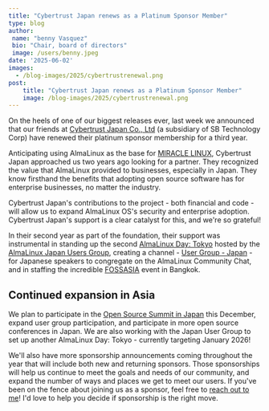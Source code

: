 ```yaml
---
title: "Cybertrust Japan renews as a Platinum Sponsor Member"
type: blog
author: 
 name: "benny Vasquez"
 bio: "Chair, board of directors"
 image: /users/benny.jpeg
date: '2025-06-02'
images:
  - /blog-images/2025/cybertrustrenewal.png
post:
    title: "Cybertrust Japan renews as a Platinum Sponsor Member"
    image: /blog-images/2025/cybertrustrenewal.png
---
```



On the heels of one of our biggest releases ever, last week we announced that our friends at [Cybertrust Japan Co., Ltd](https://www.cybertrust.co.jp/english/) (a subsidiary of SB Technology Corp) have renewed their platinum sponsor membership for a third year.

Anticipating using AlmaLinux as the base for [MIRACLE LINUX](https://www.miraclelinux.com/), Cybertrust Japan approached us two years ago looking for a partner. They recognized the value that AlmaLinux provided to businesses, especially in Japan. They know firsthand the benefits that adopting open source software has for enterprise businesses, no matter the industry.

Cybertrust Japan's contributions to the project - both financial and code - will allow us to expand AlmaLinux OS's security and enterprise adoption. Cybertrust Japan's support is a clear catalyst for this, and we're so grateful!

In their second year as part of the foundation, their support was instrumental in standing up the second [AlmaLinux Day: Tokyo](https://almalinux.org/aldt-2024/) hosted by the[ AlmaLinux Japan Users Group](https://almalinux.connpass.com/), creating a channel - [User Group - Japan](https://chat.almalinux.org/almalinux/channels/user-group---japan) - for Japanese speakers to congregate on the AlmaLinux Community Chat, and in staffing the incredible [FOSSASIA](http://summit.fossasia.org) event in Bangkok.

## Continued expansion in Asia

We plan to participate in the [Open Source Summit in Japan](https://events.linuxfoundation.org/open-source-summit-japan/) this December, expand user group participation, and participate in more open source conferences in Japan. We are also working with the Japan User Group to set up another AlmaLinux Day: Tokyo - currently targeting January 2026!

We'll also have more sponsorship announcements coming throughout the year that will include both new and returning sponsors. Those sponsorships will help us continue to meet the goals and needs of our community, and expand the number of ways and places we get to meet our users. If you've been on the fence about joining us as a sponsor, feel free to [reach out to me](mailto:benny@almalinux.org)! I'd love to help you decide if sponsorship is the right move.